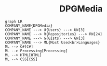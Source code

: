 <h1 align="center">DPGMedia</h1>

```mermaid
graph LR
COMPANY_NAME{DPGMedia}
COMPANY_NAME ---> U{Users} ---> UN[3]
COMPANY_NAME ---> R{Repositories} ---> RN[24]
COMPANY_NAME ---> G{Gists} ---> GN[3]
COMPANY_NAME ---> ML{Most Used<br>Languages}
ML --> C#[C#]
ML --> Processing[Processing]
ML --> HTML[HTML]
ML --> CSS[CSS]
```
